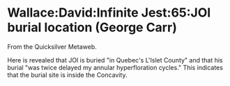 
# Wallace:David:Infinite Jest:65:JOI burial location (George Carr)

From the Quicksilver Metaweb.

Here is revealed that JOI is buried "in Quebec's L'Islet County" and that his burial "was twice delayed my annular hyperfloration cycles." This indicates that the burial site is inside the Concavity.
